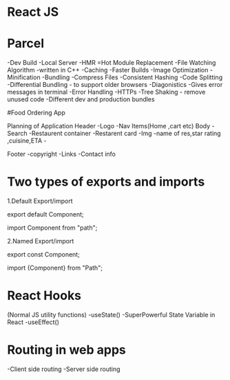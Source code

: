 # React JS

# Parcel

-Dev Build
-Local Server
-HMR =Hot Module Replacement
-File Watching Algorithm -written in C++
-Caching -Faster Builds
-Image Optimization
-Minification
-Bundling
-Compress Files
-Consistent Hashing
-Code Splitting
-Differential Bundling - to support older browsers
-Diagonistics -Gives error messages in terminal
-Error Handling
-HTTPs
-Tree Shaking - remove unused code
-Different dev and production bundles

#Food Ordering App

Planning of Application
Header
-Logo
-Nav Items(Home ,cart etc)
Body
-Search
-Restaurent container
-Restarent card
-Img
-name of res,star rating ,cuisine,ETA -

Footer
-copyright
-Links
-Contact info

# Two types of exports and imports

1.Default Export/import

export default Component;

import Component from "path";

2.Named Export/import

export const Component;

import {Component} from "Path";

# React Hooks

(Normal JS utility functions)
-useState() -SuperPowerful State Variable in React
-useEffect()

# Routing in web apps

-Client side routing
-Server side routing


